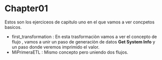 # Chapter01
Estos son los ejerciceos de capitulo uno en el que vamos a ver concpetos basicos. 
 * first_transformation : En esta trasformaciòn vamos a ver el concepto de flujo , vamos a unir un paso de generaciòn de datos **Get System Info** y un paso donde veremos imprimido el valor.
 * MiPrimeraETL : Mismo concepto pero uniendo dos flujos.
